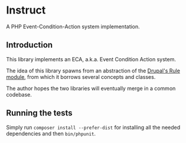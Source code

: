 Instruct
========

A PHP Event-Condition-Action system implementation.

Introduction
------------

This library implements an ECA, a.k.a. Event Condition Action system.

The idea of this library spawns from an abstraction of the [Drupal's Rule module](https://www.drupal.org/project/rules),
from which it borrows several concepts and classes.

The author hopes the two libraries will eventually merge in a common codebase.

Running the tests
-----------------

Simply run `composer install --prefer-dist` for installing all the needed dependencies and then `bin/phpunit`.
